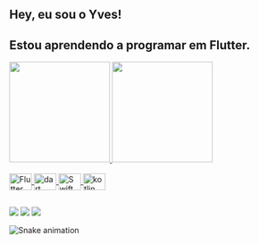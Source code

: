 ## Hey, eu sou o Yves!
## Estou aprendendo a programar em Flutter.

 <div>
  <a href="https://github.com/yves-oliveira">
  <img height="180em" src="https://github-readme-stats.vercel.app/api?username=yves-oliveira&show_icons=true&theme=vue-dark&include_all_commits=true&count_private=true"/>
  <img height="180em" src="https://github-readme-stats.vercel.app/api/top-langs/?username=yves-oliveira&layout=compact&langs_count=7&theme=vue-dark"/>
</div>
<div style="display: inline_block"><br>
  <img align="center" alt="Flutter" height="30" width="40" src="https://img.icons8.com/fluency/48/000000/flutter.png"/>
  <img align="center" alt="dart" height="30" width="40" src="https://img.icons8.com/color/480/000000/dart.png"/>
  <img align="center" alt="Swift" height="30" width="40" src="https://img.icons8.com/color/48/000000/swift.png"/>
  <img align="center" alt="kotlin" height="30" width="40" src="https://img.icons8.com/color/48/000000/kotlin.png"/>
 

</div>
  
  ##
 
<div> 
  <a href="https://instagram.com/yves.oliveira" target="_blank"><img src="https://img.shields.io/badge/-Instagram-%23E4405F?style=for-the-badge&logo=instagram&logoColor=white" target="_blank"></a>
  <a href = "mailto:yvesdeoliveiraribeiro@gmail.com"><img src="https://img.shields.io/badge/-Gmail-%23333?style=for-the-badge&logo=gmail&logoColor=white" target="_blank"></a>
  <a href="https://www.linkedin.com/in/yvesdeoliveira/" target="_blank"><img src="https://img.shields.io/badge/-LinkedIn-%230077B5?style=for-the-badge&logo=linkedin&logoColor=white" target="_blank"></a> 
 
  ![Snake animation](https://github.com/yves-oliveira/yves-oliveira/blob/output/github-contribution-grid-snake.svg)
 
</div>


